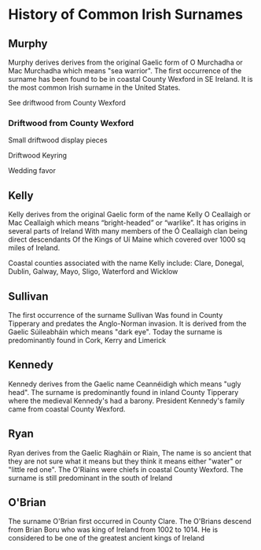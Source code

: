 # History of Common Irish Surnames

## Murphy
Murphy derives derives from the original
 Gaelic form of O Murchadha or
 Mac Murchadha which means "sea warrior". 
The first
occurrence of the surname has been found to be
 in coastal County Wexford in SE Ireland. 
 It is the most common Irish surname in the 
United States.

See driftwood from County Wexford

### Driftwood from County Wexford

Small driftwood display pieces

Driftwood Keyring

Wedding favor


## Kelly


Kelly derives from the original Gaelic form of the name Kelly
O Ceallaigh or Mac Ceallaigh which means 
“bright-headed” or “warlike”. It has
 origins in several parts of Ireland 
With many members of the Ó Ceallaigh clan being
 direct descendants
 Of the Kings of Uí Maine which covered over
 1000 sq miles of Ireland.

Coastal counties associated with the name
 Kelly include: Clare, Donegal, Dublin, Galway, Mayo, Sligo,
 Waterford and Wicklow

## Sullivan

The first occurrence of the surname Sullivan 
Was found in County Tipperary and predates the
Anglo-Norman invasion. It is derived from the
Gaelic Súileabháin which means "dark eye". 
Today the surname is predominantly found in 
Cork, Kerry and Limerick 

## Kennedy

Kennedy  derives from the Gaelic name 
Ceannéidigh which means "ugly head". The 
surname is predominantly found in inland County 
Tipperary 
where the medieval Kennedy's had a barony.
President Kennedy's family came from coastal County
 Wexford.

## Ryan
Ryan derives from the Gaelic Riagháin or Riain,
The name is so ancient that they are not sure 
what it means but they think it means either 
"water" or "little red one". The O'Riains were
chiefs in coastal County Wexford. The surname is
still predominant in the south of Ireland

## O'Brian
The surname O'Brian first occurred in
County Clare. The O'Brians descend from 
Brian Boru who was king
 of Ireland from 1002 to 1014. He is considered 
to be one of the greatest ancient kings of Ireland 



